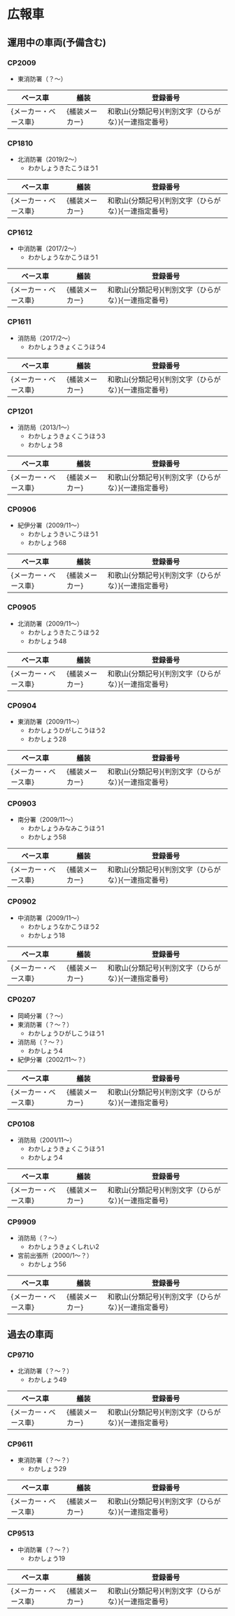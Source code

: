 # 広報車

## 運用中の車両(予備含む)

### CP2009
- 東消防署（？〜）

| ベース車 | 艤装 | 登録番号 |
| - | - | - |
| {メーカー・ベース車} | {艤装メーカー} | 和歌山{分類記号}{判別文字（ひらがな）}{一連指定番号} |

### CP1810
- 北消防署（2019/2〜）
    - わかしょうきたこうほう1

| ベース車 | 艤装 | 登録番号 |
| - | - | - |
| {メーカー・ベース車} | {艤装メーカー} | 和歌山{分類記号}{判別文字（ひらがな）}{一連指定番号} |

### CP1612
- 中消防署（2017/2〜）
    - わかしょうなかこうほう1

| ベース車 | 艤装 | 登録番号 |
| - | - | - |
| {メーカー・ベース車} | {艤装メーカー} | 和歌山{分類記号}{判別文字（ひらがな）}{一連指定番号} |

### CP1611
- 消防局（2017/2〜）
    - わかしょうきょくこうほう4

| ベース車 | 艤装 | 登録番号 |
| - | - | - |
| {メーカー・ベース車} | {艤装メーカー} | 和歌山{分類記号}{判別文字（ひらがな）}{一連指定番号} |

### CP1201
- 消防局（2013/1〜）
    - わかしょうきょくこうほう3
    - わかしょう8

| ベース車 | 艤装 | 登録番号 |
| - | - | - |
| {メーカー・ベース車} | {艤装メーカー} | 和歌山{分類記号}{判別文字（ひらがな）}{一連指定番号} |

### CP0906
- 紀伊分署（2009/11〜）
    - わかしょうきいこうほう1
    - わかしょう68

| ベース車 | 艤装 | 登録番号 |
| - | - | - |
| {メーカー・ベース車} | {艤装メーカー} | 和歌山{分類記号}{判別文字（ひらがな）}{一連指定番号} |

### CP0905
- 北消防署（2009/11〜）
    - わかしょうきたこうほう2
    - わかしょう48

| ベース車 | 艤装 | 登録番号 |
| - | - | - |
| {メーカー・ベース車} | {艤装メーカー} | 和歌山{分類記号}{判別文字（ひらがな）}{一連指定番号} |

### CP0904
- 東消防署（2009/11〜）
    - わかしょうひがしこうほう2
    - わかしょう28

| ベース車 | 艤装 | 登録番号 |
| - | - | - |
| {メーカー・ベース車} | {艤装メーカー} | 和歌山{分類記号}{判別文字（ひらがな）}{一連指定番号} |

### CP0903
- 南分署（2009/11〜）
    - わかしょうみなみこうほう1
    - わかしょう58

| ベース車 | 艤装 | 登録番号 |
| - | - | - |
| {メーカー・ベース車} | {艤装メーカー} | 和歌山{分類記号}{判別文字（ひらがな）}{一連指定番号} |

### CP0902
- 中消防署（2009/11〜）
    - わかしょうなかこうほう2
    - わかしょう18

| ベース車 | 艤装 | 登録番号 |
| - | - | - |
| {メーカー・ベース車} | {艤装メーカー} | 和歌山{分類記号}{判別文字（ひらがな）}{一連指定番号} |

### CP0207
- 岡崎分署（？〜）
- 東消防署（？〜？）
    - わかしょうひがしこうほう1
- 消防局（？〜？）
    - わかしょう4
- 紀伊分署（2002/11〜？）

| ベース車 | 艤装 | 登録番号 |
| - | - | - |
| {メーカー・ベース車} | {艤装メーカー} | 和歌山{分類記号}{判別文字（ひらがな）}{一連指定番号} |

### CP0108
- 消防局（2001/11〜）
    - わかしょうきょくこうほう1
    - わかしょう4

| ベース車 | 艤装 | 登録番号 |
| - | - | - |
| {メーカー・ベース車} | {艤装メーカー} | 和歌山{分類記号}{判別文字（ひらがな）}{一連指定番号} |

### CP9909
- 消防局（？〜）
    - わかしょうきょくしれい2
- 宮前出張所（2000/1〜？）
    - わかしょう56

| ベース車 | 艤装 | 登録番号 |
| - | - | - |
| {メーカー・ベース車} | {艤装メーカー} | 和歌山{分類記号}{判別文字（ひらがな）}{一連指定番号} |

## 過去の車両

### CP9710
- 北消防署（？〜？）
    - わかしょう49

| ベース車 | 艤装 | 登録番号 |
| - | - | - |
| {メーカー・ベース車} | {艤装メーカー} | 和歌山{分類記号}{判別文字（ひらがな）}{一連指定番号} |

### CP9611
- 東消防署（？〜？）
    - わかしょう29

| ベース車 | 艤装 | 登録番号 |
| - | - | - |
| {メーカー・ベース車} | {艤装メーカー} | 和歌山{分類記号}{判別文字（ひらがな）}{一連指定番号} |

### CP9513
- 中消防署（？〜？）
    - わかしょう19

| ベース車 | 艤装 | 登録番号 |
| - | - | - |
| {メーカー・ベース車} | {艤装メーカー} | 和歌山{分類記号}{判別文字（ひらがな）}{一連指定番号} |